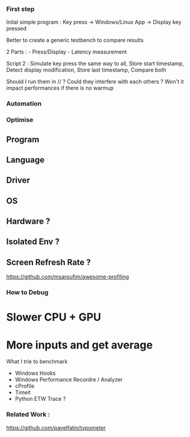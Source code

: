 

### First step

Inital simple program :
Key press -> Windows/Linux App -> Display key pressed

Better to create a generic testbench to compare results

2 Parts :
    - Press/Display
    - Latency measurement

Script 2 : 
Simulate key press the same way to all,
Store start timestamp,
Detect display modification,
Store last timestamp,
Compare both

Should I run them in // ? Could they interfere with each others ? Won't it impact performances if there is no warmup

### Automation

### Optimise

## Program
## Language
## Driver
## OS
## Hardware ?
## Isolated Env ?
## Screen Refresh Rate ?


https://github.com/msaroufim/awesome-profiling

### How to Debug
# Slower CPU + GPU
# More inputs and get average


What I trie to benchmark
- Windows Hooks
- Windows Performance Recordre / Analyzer
- cProfile
- Timeit
- Python ETW Trace ?

### Related Work :

https://github.com/pavelfatin/typometer
